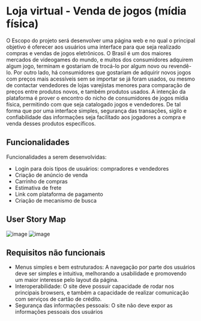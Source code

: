 # Loja virtual - Venda de jogos (mídia física)

O Escopo do projeto será desenvolver uma página web e no qual o principal objetivo é oferecer aos usuários uma interface para que seja realizado compras e vendas de jogos eletrônicos.
O Brasil é um dos maiores mercados de videogames do mundo, e muitos dos consumidores adquirem algum jogo, terminam e gostariam de trocá-lo por algum novo ou revendê-lo. Por outro lado, há consumidores que gostariam de adquirir novos jogos 
com preços mais acessíveis sem se importar se já foram usados, ou mesmo de contactar vendedores de lojas varejistas menores para comparação de preços entre produtos novos, e também produtos usados.
A intenção da plataforma é prover o encontro do nicho de consumidores de jogos mídia física, permitindo com que seja catalogado jogos e vendedores. De tal forma que por uma interface simples, segurança das transações, sigilo e confiabilidade das informações seja facilitado aos jogadores a compra e venda desses produtos específicos.

## Funcionalidades

Funcionalidades a serem desenvolvidas:

- Login para dois tipos de usuários: compradores e vendedores
- Criação de anúncio de venda
- Carrinho de compras
- Estimativa de frete
- Link com plataforma de pagamento
- Criação de mecanismo de busca

## User Story Map
![image](https://user-images.githubusercontent.com/68930353/183538830-20e7aa2e-3bd7-4f75-90a3-91ff612f7685.png)
![image](https://user-images.githubusercontent.com/68930353/183538839-87e291f1-97d1-4024-bb92-6d6f8baa17fd.png)

## Requisitos não funcionais

- Menus simples e bem estruturados: A navegação por parte dos usuários deve 
ser simples e intuitiva, melhorando a usabilidade e promovendo um maior interesse 
pelo layout da página.
- Interoperabilidade: O site deve possuir capacidade de rodar nos principais 
browsers, e também a capacidade de realizar comunicação com serviços de cartão 
de crédito.
- Segurança das informações pessoais: O site não deve expor as informações 
pessoais dos usuários
